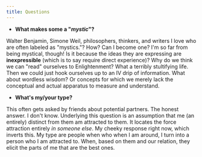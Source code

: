 ```yaml
---
title: Questions 
---
```


- **What makes some a "*mystic*"?**

Walter Benjamin, Simone Weil, philosophers, thinkers, and writers I love who are often labeled as "mystics."? How? Can I become one? I'm so far from being mystical, though! Is it because the ideas they are expressing are **inexpressible** (which is to say require direct experience)? Why do we think we can "read" ourselves to Enlightenment? What a terribly stultifying life. Then we could just hook ourselves up to an IV drip of information. What about wordless wisdom? Or concepts for which we merely lack the conceptual and actual apparatus to measure and understand. 

- **What's my/your type?**

This often gets asked by friends about potential partners. The honest answer. I don't know. Underlying this question is an assumption that me (an entirely) distinct from them am attracted to them. It locates the force attraction entirely *in someone else*. My cheeky response right now, which inverts this. My type are people when who when I am around, I turn into a person who I am attracted to. When, based on them and our relation, they elicit the parts of me that are the best ones. 
